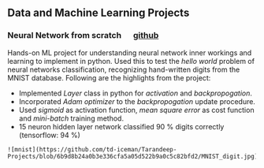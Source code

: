 ## Data and Machine Learning Projects

### Neural Network from scratch    &emsp; [github](https://github.com/td-iceman/Tarandeep-Projects/blob/main/NN_from_scratch.ipynb)

Hands-on ML project for understanding neural network inner workings and learning to implement in python. Used this to test the _hello world_ problem of neural networks classification, recognizing hand-written digits from the MNIST database. Following are the highlights from the project:

- Implemented _Layer_ class in python for _activation_ and _backpropogation_.
- Incorporated _Adam optimizer_ to the _backpropogation_ update procedure.
- Used _sigmoid_ as activation function, _mean square error_ as cost function and _mini-batch_ training method.
- 15 neuron hidden layer network classified 90 % digits correctly (tensorflow: 94 %)

```
![mnist](https://github.com/td-iceman/Tarandeep-Projects/blob/6b9d8b24a0b3e336cfa5a05d522b9a0c5c82bfd2/MNIST_digit.jpg)
```
